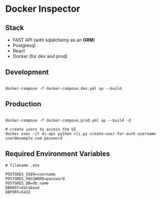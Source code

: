 # Docker Inspector

## Stack

- FAST API (with sqlalchemy as an **ORM**)
- Postgresql
- React
- Docker (for dev and prod)

## Development

```

docker-compose -f docker-compose.dev.yml up --build

```

## Production

```

docker-compose -f docker-compose.prod.yml up --build -d

```

```shell
# create users to access the UI
docker exec -it di-api python cli.py create-user-for-auth username user@example.com password

```

## Required Environment Variables

```
# filename .env

POSTGRES_USER=username
POSTGRES_PASSWORD=password
POSTGRES_DB=db_name
DBHOST=database
DBPORT=5432


```
